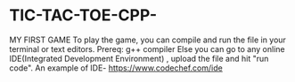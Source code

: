 # TIC-TAC-TOE-CPP-
MY FIRST GAME
To play the game, you can compile and run the file in your terminal or text editors.
Prereq: g++ compiler
Else you can go to any online IDE(Integrated Development Environment) , upload the file and hit "run code".
An example of IDE-
https://www.codechef.com/ide

